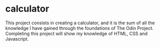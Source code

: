 # calculator

This project consists in creating a calculator, and it is the sum of all the knowledge I have gained through the foundations of The Odin Project. Completing this project will show my knowledge of HTML, CSS and Javascript.